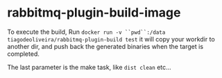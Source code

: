 # rabbitmq-plugin-build-image

To execute the build, Run `docker run -v ``pwd``:/data tiagodeoliveira/rabbitmq-plugin-build test` it will copy your workdir to another dir, and push back the generated binaries when the target is completed.

The last parameter is the make task, like `dist clean` etc...
